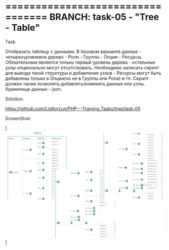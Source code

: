 =================================
BRANCH: task-05  -  "Tree - Table"
=================================

Task:

Отобразить таблицу с данными. В базовом варианте данные - четырехуровневое дерево - Роли - Группы - Опции - Ресурсы.
Обязательным является только первый уровень дерева - остальные узлы опционально могут отсутствовать.
Необходимо написать скрипт для вывода такой структуры и добавления узлов - Ресурсы могут быть добавлены только в Опции(но не в Группы или Роли) и тп.
Скрипт должен также позволять добавлять/изменять данные или узлы. Хранилище данных - json.

Solution:

https://github.com/LisKorzun/PHP---Training_Tasks/tree/task-05

ScreenShot:

[![ScreenShot](https://github.com/LisKorzun/PHP---Training_Tasks/blob/task-05/task_05/img/Table-Tree.png)]
